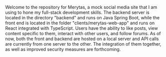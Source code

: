 Welcome to the repository for Merytas, a mock social media site that I am using to hone my full-stack development skills. The backend server is located in the directory "backend" and runs on Java Spring Boot, while the front end is located in the folder "clients/merytas-web-app" and runs on React integrated with TypeScript. Users have the ability to like posts, view content specific to them, interact with other users, and follow forums. As of now, both the front and backend are hosted on a local server and API calls are currently from one server to the other. The integration of them together, as well as improved security measures are forthcoming.

